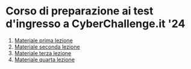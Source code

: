 # Corso di preparazione ai test d'ingresso a CyberChallenge.it '24

1. [Materiale prima lezione](https://github.com/Fabiett/CorsoPreparazioneTestCyberChallenge/tree/main/lezione_13_01)
2. [Materiale seconda lezione](https://github.com/Fabiett/CorsoPreparazioneTestCyberChallenge/tree/main/lezione_20_01)
3. [Materiale terza lezione](https://github.com/Fabiett/CorsoPreparazioneTestCyberChallenge/tree/main/lezione_27_01)
4. [Materiale quarta lezione](https://github.com/Fabiett/CorsoPreparazioneTestCyberChallenge/tree/main/lezione_03_02)